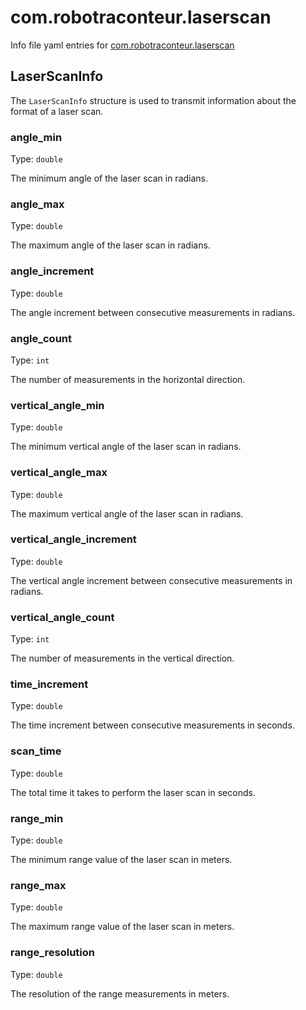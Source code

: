 # com.robotraconteur.laserscan

Info file yaml entries for [com.robotraconteur.laserscan](../group1/com.robotraconteur.laserscan.md)

## LaserScanInfo

The `LaserScanInfo` structure is used to transmit information about the format of a laser scan.

### angle_min

Type: `double`

The minimum angle of the laser scan in radians.

### angle_max

Type: `double`

The maximum angle of the laser scan in radians.

### angle_increment

Type: `double`

The angle increment between consecutive measurements in radians.

### angle_count

Type: `int`

The number of measurements in the horizontal direction.

### vertical_angle_min

Type: `double`

The minimum vertical angle of the laser scan in radians.

### vertical_angle_max

Type: `double`

The maximum vertical angle of the laser scan in radians.

### vertical_angle_increment

Type: `double`

The vertical angle increment between consecutive measurements in radians.

### vertical_angle_count

Type: `int`

The number of measurements in the vertical direction.

### time_increment

Type: `double`

The time increment between consecutive measurements in seconds.

### scan_time

Type: `double`

The total time it takes to perform the laser scan in seconds.

### range_min

Type: `double`

The minimum range value of the laser scan in meters.

### range_max

Type: `double`

The maximum range value of the laser scan in meters.

### range_resolution

Type: `double`

The resolution of the range measurements in meters.
